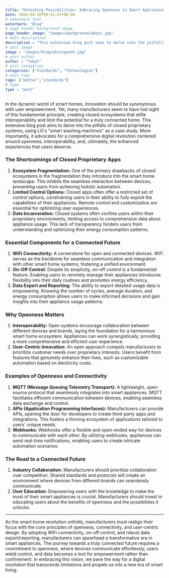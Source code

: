 ```yaml
---
title: "Unlocking Possibilities: Embracing Openness in Smart Appliances"
date: 2024-04-10T09:51:57+06:00
# watermark text
watermark: "Blog"
# page header background image
page_header_image: "images/background/about.jpg"
# meta description
description : "This extensive blog post aims to delve into the pitfalls of closed proprietary systems, using LG's 'smart washing machines' as a case study."
# post image
image : "images/blog/whitegoods.jpg"
# post author
author : "TobyT"
# post categories
categories: ["Standards", "Technologies"]
# post tags
tags: ["matter","standards"]
# type
type : "post"
---
```

In the dynamic world of smart homes, innovation should be synonymous with user empowerment. Yet, many manufacturers seem to have lost sight of this fundamental principle, creating closed ecosystems that stifle interoperability and limit the potential for a truly connected home. This extensive blog post aims to delve into the pitfalls of closed proprietary systems, using LG's "smart washing machines" as a case study. More importantly, it advocates for a comprehensive digital revolution centered around openness, interoperability, and, ultimately, the enhanced experiences that users deserve.

### The Shortcomings of Closed Proprietary Apps

1. **Ecosystem Fragmentation:** One of the primary drawbacks of closed ecosystems is the fragmentation they introduce into the smart home landscape. This inhibits the seamless interaction between devices, preventing users from achieving holistic automation.
2. **Limited Control Options:** Closed apps often offer a restricted set of control options, constraining users in their ability to fully exploit the capabilities of their appliances. Remote control and customization are essential for optimizing user experiences.
3. **Data Incarceration:** Closed systems often confine users within their proprietary environments, limiting access to comprehensive data about appliance usage. This lack of transparency hinders users from understanding and optimizing their energy consumption patterns.

### Essential Components for a Connected Future

1. **WiFi Connectivity:** A cornerstone for open and connected devices. WiFi serves as the backbone for seamless communication and integration with other smart home systems, fostering a unified environment.
2. **On-Off Control:** Despite its simplicity, on-off control is a fundamental feature. Enabling users to remotely manage their appliances introduces flexibility into their daily routines and promotes energy efficiency.
3. **Data Export and Reporting:** The ability to export detailed usage data is empowering. Knowing the number of cycles, average duration, and energy consumption allows users to make informed decisions and gain insights into their appliance usage patterns.

### Why Openness Matters

1. **Interoperability:** Open systems encourage collaboration between different devices and brands, laying the foundation for a harmonious smart home ecosystem. Appliances can work synergistically, providing a more comprehensive and efficient user experience.
2. **User-Centric Innovation:** An open approach compels manufacturers to prioritize customer needs over proprietary interests. Users benefit from features that genuinely enhance their lives, such as customizable automation based on electricity costs.

### Examples of Openness and Connectivity

1. **MQTT (Message Queuing Telemetry Transport):** A lightweight, open-source protocol that seamlessly integrates into smart appliances. MQTT facilitates efficient communication between devices, enabling seamless data exchange and control.
2. **APIs (Application Programming Interfaces):** Manufacturers can provide APIs, opening the door for developers to create third-party apps and integrations. This fosters a thriving ecosystem of applications tailored to users' unique needs.
3. **Webhooks:** Webhooks offer a flexible and open-ended way for devices to communicate with each other. By utilizing webhooks, appliances can send real-time notifications, enabling users to create intricate automation scenarios.

### The Road to a Connected Future

1. **Industry Collaboration:** Manufacturers should prioritize collaboration over competition. Shared standards and protocols will create an environment where devices from different brands can seamlessly communicate.
2. **User Education:** Empowering users with the knowledge to make the most of their smart appliances is crucial. Manufacturers should invest in educating users about the benefits of openness and the possibilities it unlocks.
------
As the smart home revolution unfolds, manufacturers must realign their focus with the core principles of openness, connectivity, and user-centric design. By adopting WiFi connectivity, on-off control, and robust data export/reporting, manufacturers can spearhead a transformative era in smart appliances. The journey towards a truly connected future requires a commitment to openness, where devices communicate effortlessly, users wield control, and data becomes a tool for empowerment rather than confinement. In embracing this vision, we pave the way for a digital revolution that transcends limitations and propels us into a new era of smart living.